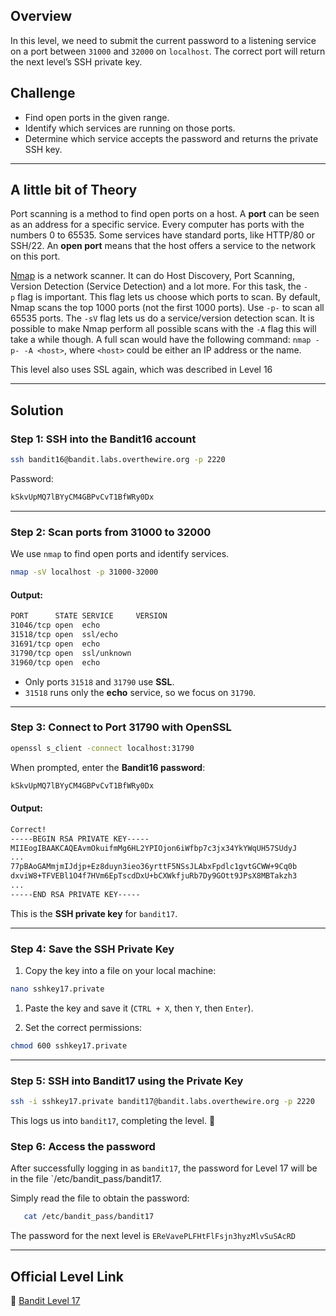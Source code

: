 ## Overview

In this level, we need to submit the current password to a listening service on a port between `31000` and `32000` on `localhost`. The correct port will return the next level’s SSH private key.

## Challenge

- Find open ports in the given range.
- Identify which services are running on those ports.
- Determine which service accepts the password and returns the private SSH key.

---
## A little bit of Theory

Port scanning is a method to find open ports on a host. A **port** can be seen as an address for a specific service. Every computer has ports with the numbers 0 to 65535. Some services have standard ports, like HTTP/80 or SSH/22. An **open port** means that the host offers a service to the network on this port.

[Nmap](https://nmap.org/) is a network scanner. It can do Host Discovery, Port Scanning, Version Detection (Service Detection) and a lot more. For this task, the `-p` flag is important. This flag lets us choose which ports to scan. By default, Nmap scans the top 1000 ports (not the first 1000 ports). Use `-p-` to scan all 65535 ports. The `-sV` flag lets us do a service/version detection scan. It is possible to make Nmap perform all possible scans with the `-A` flag this will take a while though. A full scan would have the following command: `nmap -p- -A <host>`, where `<host>` could be either an IP address or the name.

This level also uses SSL again, which was described in Level 16

---
## Solution

### Step 1: SSH into the Bandit16 account

```sh
ssh bandit16@bandit.labs.overthewire.org -p 2220
```

Password:

```sh
kSkvUpMQ7lBYyCM4GBPvCvT1BfWRy0Dx
```

---

### Step 2: Scan ports from 31000 to 32000

We use `nmap` to find open ports and identify services.

```sh
nmap -sV localhost -p 31000-32000
```

#### Output:

```sh
PORT      STATE SERVICE     VERSION
31046/tcp open  echo
31518/tcp open  ssl/echo
31691/tcp open  echo
31790/tcp open  ssl/unknown
31960/tcp open  echo
```

- Only ports `31518` and `31790` use **SSL**.
- `31518` runs only the **echo** service, so we focus on `31790`.

---

### Step 3: Connect to Port 31790 with OpenSSL

```sh
openssl s_client -connect localhost:31790
```

When prompted, enter the **Bandit16 password**:

```sh
kSkvUpMQ7lBYyCM4GBPvCvT1BfWRy0Dx
```

#### Output:

```sh
Correct!
-----BEGIN RSA PRIVATE KEY-----
MIIEogIBAAKCAQEAvmOkuifmMg6HL2YPIOjon6iWfbp7c3jx34YkYWqUH57SUdyJ
...
77pBAoGAMmjmIJdjp+Ez8duyn3ieo36yrttF5NSsJLAbxFpdlc1gvtGCWW+9Cq0b
dxviW8+TFVEBl1O4f7HVm6EpTscdDxU+bCXWkfjuRb7Dy9GOtt9JPsX8MBTakzh3
...
-----END RSA PRIVATE KEY-----
```

This is the **SSH private key** for `bandit17`.

---

### Step 4: Save the SSH Private Key

1. Copy the key into a file on your local machine:

```sh
nano sshkey17.private
```

1. Paste the key and save it (`CTRL + X`, then `Y`, then `Enter`).
    
3. Set the correct permissions:
    

```sh
chmod 600 sshkey17.private
```

---

### Step 5: SSH into Bandit17 using the Private Key

```sh
ssh -i sshkey17.private bandit17@bandit.labs.overthewire.org -p 2220
```

This logs us into `bandit17`, completing the level. 🎉

### Step 6:  Access the password

 After successfully logging in as `bandit17`, the password for Level 17 will be in the file `/etc/bandit_pass/bandit17.
 
Simply read the file to obtain the password:

```bash
   cat /etc/bandit_pass/bandit17
  ```

The password for the next level is `EReVavePLFHtFlFsjn3hyzMlvSuSAcRD`

---

## Official Level Link

🔗 [Bandit Level 17](https://overthewire.org/wargames/bandit/bandit17.html)
